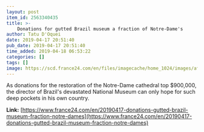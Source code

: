 ```yaml
---
layout: post
item_id: 2563340435
title: >-
    Donations for gutted Brazil museum a fraction of Notre-Dame's
author: Tatu D'Oquei
date: 2019-04-17 20:51:40
pub_date: 2019-04-17 20:51:40
time_added: 2019-04-18 06:53:22
categories: []
tags: []
image: https://scd.france24.com/en/files/imagecache/home_1024/images/afp/d8af0605dbf7e142a19b8847e7836ba975aac505.jpg
---
```


As donations for the restoration of the Notre-Dame cathedral top $900,000, the director of Brazil's devastated National Museum can only hope for such deep pockets in his own country.

**Link:** [https://www.france24.com/en/20190417-donations-gutted-brazil-museum-fraction-notre-dames](https://www.france24.com/en/20190417-donations-gutted-brazil-museum-fraction-notre-dames)


